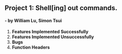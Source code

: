 ## Project 1: Shell[ing] out commands.
#### - by William Lu, Simon Tsui

1. **Features Implemented Successfully**
2. **Features Implemented Unsuccessfully**
3. **Bugs**
4. **Function Headers**
```
